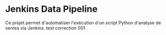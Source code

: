 # Jenkins Data Pipeline

Ce projet permet d'automatiser l'exécution d'un script Python d'analyse de ventes via Jenkins.
test
correction
001